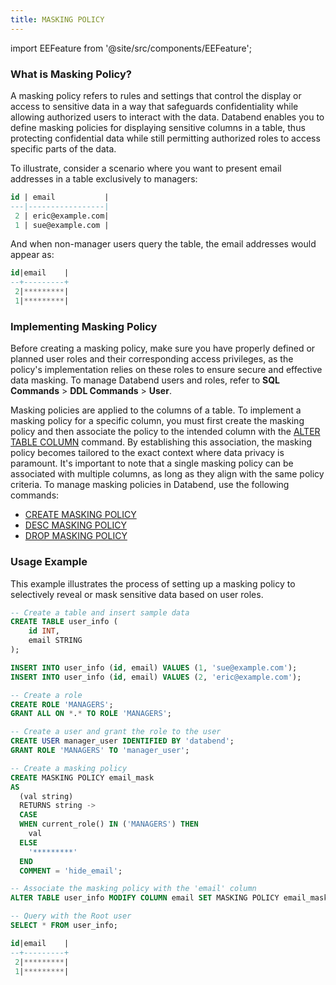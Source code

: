 ```yaml
---
title: MASKING POLICY
---
```

import EEFeature from '@site/src/components/EEFeature';

<EEFeature featureName='MASKING POLICY'/>

### What is Masking Policy?

A masking policy refers to rules and settings that control the display or access to sensitive data in a way that safeguards confidentiality while allowing authorized users to interact with the data. Databend enables you to define masking policies for displaying sensitive columns in a table, thus protecting confidential data while still permitting authorized roles to access specific parts of the data.

To illustrate, consider a scenario where you want to present email addresses in a table exclusively to managers:

```sql
id | email           |
---|-----------------|
 2 | eric@example.com|
 1 | sue@example.com |
```

And when non-manager users query the table, the email addresses would appear as:

```sql
id|email    |
--+---------+
 2|*********|
 1|*********|
```

### Implementing Masking Policy

Before creating a masking policy, make sure you have properly defined or planned user roles and their corresponding access privileges, as the policy's implementation relies on these roles to ensure secure and effective data masking. To manage Databend users and roles, refer to **SQL Commands** > **DDL Commands** > **User**.

Masking policies are applied to the columns of a table. To implement a masking policy for a specific column, you must first create the masking policy and then associate the policy to the intended column with the [ALTER TABLE COLUMN](../20-table/90-alter-table-column.md) command. By establishing this association, the masking policy becomes tailored to the exact context where data privacy is paramount. It's important to note that a single masking policy can be associated with multiple columns, as long as they align with the same policy criteria. To manage masking policies in Databend, use the following commands:

- [CREATE MASKING POLICY](create-mask-policy.md)
- [DESC MASKING POLICY](desc-mask-policy.md)
- [DROP MASKING POLICY](drop-mask-policy.md)

### Usage Example

This example illustrates the process of setting up a masking policy to selectively reveal or mask sensitive data based on user roles.

```sql
-- Create a table and insert sample data
CREATE TABLE user_info (
    id INT,
    email STRING
);

INSERT INTO user_info (id, email) VALUES (1, 'sue@example.com');
INSERT INTO user_info (id, email) VALUES (2, 'eric@example.com');

-- Create a role
CREATE ROLE 'MANAGERS';
GRANT ALL ON *.* TO ROLE 'MANAGERS';

-- Create a user and grant the role to the user
CREATE USER manager_user IDENTIFIED BY 'databend';
GRANT ROLE 'MANAGERS' TO 'manager_user';

-- Create a masking policy
CREATE MASKING POLICY email_mask
AS
  (val string)
  RETURNS string ->
  CASE
  WHEN current_role() IN ('MANAGERS') THEN
    val
  ELSE
    '*********'
  END
  COMMENT = 'hide_email';

-- Associate the masking policy with the 'email' column
ALTER TABLE user_info MODIFY COLUMN email SET MASKING POLICY email_mask;

-- Query with the Root user
SELECT * FROM user_info;

id|email    |
--+---------+
 2|*********|
 1|*********|
```